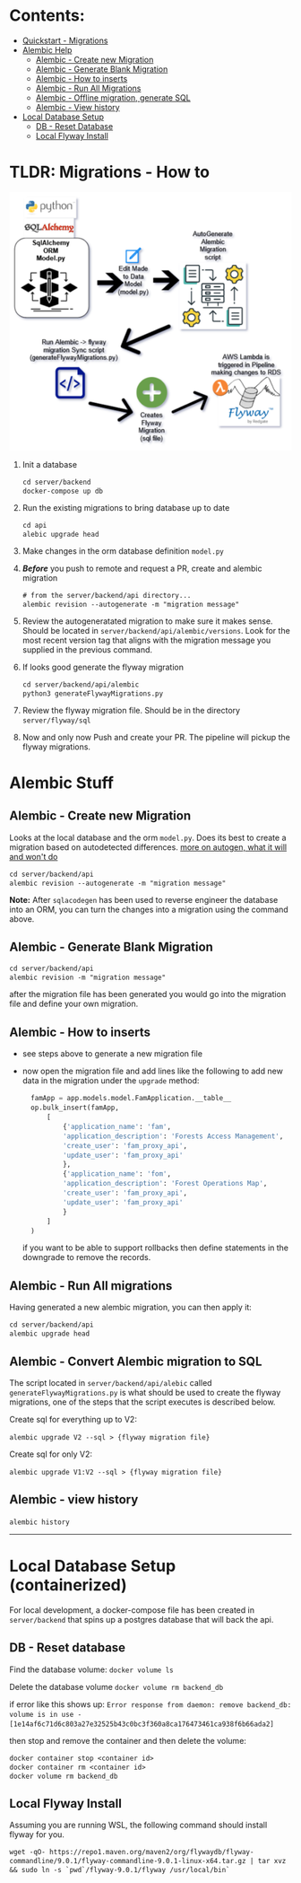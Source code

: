 # Contents:

* [Quickstart - Migrations](#tldr-migrations---how-to)
* [Alembic Help](#alembic-stuff)
   * [Alembic - Create new Migration](#generate-a-new-alembic-migration-based-on-changes-to-the-modelpy)
   * [Alembic - Generate Blank Migration](#generate-blank-migration-file-for-future-population)
   * [Alembic - How to inserts](#alembic---how-to-inserts)
   * [Alembic - Run All Migrations](#alembic---run-all-migrations)
   * [Alembic - Offline migration, generate SQL](#alembic---convert-alembic-migration-to-sql)
   * [Alembic - View history]()
* [Local Database Setup](#local-database-setup-containerized)
  * [DB - Reset Database](#db---reset-database)
  * [Local Flyway Install](#local-flyway-install)


# TLDR: Migrations - How to

<img src="./database_migrations.drawio.png" width="600px">

1. Init a database
    ```
    cd server/backend
    docker-compose up db
    ```
1. Run the existing migrations to bring database up to date
    ```
    cd api
    alebic upgrade head
    ```
1. Make changes in the orm database definition `model.py`

1. **_Before_** you push to remote and request a PR, create and alembic migration
    ```
    # from the server/backend/api directory...
    alembic revision --autogenerate -m "migration message"
    ```

1. Review the autogeneratated migration to make sure it makes sense.  Should be
   located in `server/backend/api/alembic/versions`.  Look for the most recent
   version tag that aligns with the migration message you supplied in the
   previous command.

1. If looks good generate the flyway migration
   ```
   cd server/backend/api/alembic
   python3 generateFlywayMigrations.py
   ```

1. Review the flyway migration file.  Should be in the directory
   `server/flyway/sql`

1. Now and only now Push and create your PR.  The pipeline will pickup the
   flyway migrations.



# Alembic Stuff

## Alembic - Create new Migration

Looks at the local database and the orm `model.py`.  Does its best to create a
migration based on autodetected differences.
[more on autogen, what it will and won't do](https://alembic.sqlalchemy.org/en/latest/autogenerate.html)

```
cd server/backend/api
alembic revision --autogenerate -m "migration message"
```

**Note:** After `sqlacodegen` has been used to reverse engineer the database
 into an ORM, you can turn the changes into a migration using the command
 above.


## Alembic - Generate Blank Migration

```
cd server/backend/api
alembic revision -m "migration message"
```

after the migration file has been generated you would go into the migration file
and define your own migration.

## Alembic - How to inserts

* see steps above to generate a new migration file
* now open the migration file and add lines like the following to add new
  data in the migration under the `upgrade` method:

  ``` python
    famApp = app.models.model.FamApplication.__table__
    op.bulk_insert(famApp,
        [
            {'application_name': 'fam',
            'application_description': 'Forests Access Management',
            'create_user': 'fam_proxy_api',
            'update_user': 'fam_proxy_api'
            },
            {'application_name': 'fom',
            'application_description': 'Forest Operations Map',
            'create_user': 'fam_proxy_api',
            'update_user': 'fam_proxy_api'
            }
        ]
    )
   ```

   if you want to be able to support rollbacks then define statements in the
   downgrade to remove the records.


## Alembic - Run All migrations

Having generated a new alembic migration, you can then apply it:
```
cd server/backend/api
alembic upgrade head
```

## Alembic - Convert Alembic migration to SQL

The script located in `server/backend/api/alebic` called `generateFlywayMigrations.py`
is what should be used to create the flyway migrations, one of the steps that
the script executes is described below.

Create sql for everything up to V2:

`alembic upgrade V2 --sql > {flyway migration file}`

Create sql for only V2:

`alembic upgrade V1:V2 --sql > {flyway migration file}`

## Alembic - view history

`alembic history`

---

# Local Database Setup (containerized)

For local development, a docker-compose file has been created in `server/backend`
that spins up a postgres database that will back the api.


## DB - Reset database

Find the database volume:
`docker volume ls`

Delete the database volume
`docker volume rm backend_db`

if error like this shows up:
`Error response from daemon: remove backend_db: volume is in use - [1e14af6c71d6c803a27e32525b43c0bc3f360a8ca176473461ca938f6b66ada2]`

then stop and remove the container and then delete the volume:

```
docker container stop <container id>
docker container rm <container id>
docker volume rm backend_db
```

## Local Flyway Install

Assuming you are running WSL, the following command should install flyway for
you.

```
wget -qO- https://repo1.maven.org/maven2/org/flywaydb/flyway-commandline/9.0.1/flyway-commandline-9.0.1-linux-x64.tar.gz | tar xvz && sudo ln -s `pwd`/flyway-9.0.1/flyway /usr/local/bin`
```


